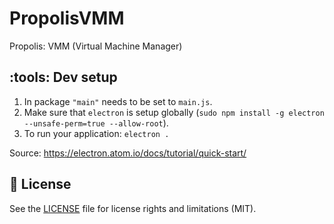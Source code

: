 # PropolisVMM
Propolis: VMM (Virtual Machine Manager)

## :tools: Dev setup
1. In package `"main"` needs to be set to `main.js`.
2. Make sure that `electron` is setup globally (`sudo npm install -g electron --unsafe-perm=true --allow-root`).
3. To run your application: `electron .`

Source: https://electron.atom.io/docs/tutorial/quick-start/

## :scroll: License

See the [LICENSE](LICENSE.md) file for license rights and limitations (MIT).
